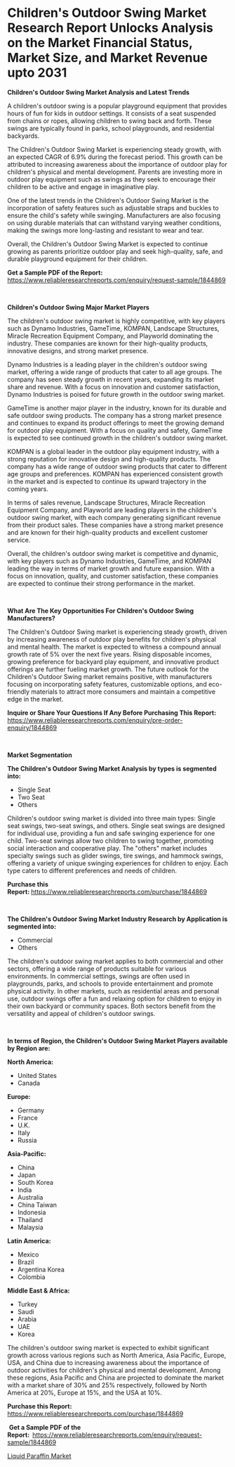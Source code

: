 <p><h1>Children's Outdoor Swing Market Research Report Unlocks Analysis on the Market Financial Status, Market Size, and Market Revenue upto 2031</h1></p><p><strong>Children's Outdoor Swing Market Analysis and Latest Trends</strong></p>
<p><p>A children's outdoor swing is a popular playground equipment that provides hours of fun for kids in outdoor settings. It consists of a seat suspended from chains or ropes, allowing children to swing back and forth. These swings are typically found in parks, school playgrounds, and residential backyards.</p><p>The Children's Outdoor Swing Market is experiencing steady growth, with an expected CAGR of 6.9% during the forecast period. This growth can be attributed to increasing awareness about the importance of outdoor play for children's physical and mental development. Parents are investing more in outdoor play equipment such as swings as they seek to encourage their children to be active and engage in imaginative play.</p><p>One of the latest trends in the Children's Outdoor Swing Market is the incorporation of safety features such as adjustable straps and buckles to ensure the child's safety while swinging. Manufacturers are also focusing on using durable materials that can withstand varying weather conditions, making the swings more long-lasting and resistant to wear and tear.</p><p>Overall, the Children's Outdoor Swing Market is expected to continue growing as parents prioritize outdoor play and seek high-quality, safe, and durable playground equipment for their children.</p></p>
<p><strong>Get a Sample PDF of the Report:&nbsp;</strong> <a href="https://www.reliableresearchreports.com/enquiry/request-sample/1844869">https://www.reliableresearchreports.com/enquiry/request-sample/1844869</a></p>
<p>&nbsp;</p>
<p><strong>Children's Outdoor Swing Major Market Players</strong></p>
<p><p>The children's outdoor swing market is highly competitive, with key players such as Dynamo Industries, GameTime, KOMPAN, Landscape Structures, Miracle Recreation Equipment Company, and Playworld dominating the industry. These companies are known for their high-quality products, innovative designs, and strong market presence.</p><p>Dynamo Industries is a leading player in the children's outdoor swing market, offering a wide range of products that cater to all age groups. The company has seen steady growth in recent years, expanding its market share and revenue. With a focus on innovation and customer satisfaction, Dynamo Industries is poised for future growth in the outdoor swing market.</p><p>GameTime is another major player in the industry, known for its durable and safe outdoor swing products. The company has a strong market presence and continues to expand its product offerings to meet the growing demand for outdoor play equipment. With a focus on quality and safety, GameTime is expected to see continued growth in the children's outdoor swing market.</p><p>KOMPAN is a global leader in the outdoor play equipment industry, with a strong reputation for innovative design and high-quality products. The company has a wide range of outdoor swing products that cater to different age groups and preferences. KOMPAN has experienced consistent growth in the market and is expected to continue its upward trajectory in the coming years.</p><p>In terms of sales revenue, Landscape Structures, Miracle Recreation Equipment Company, and Playworld are leading players in the children's outdoor swing market, with each company generating significant revenue from their product sales. These companies have a strong market presence and are known for their high-quality products and excellent customer service.</p><p>Overall, the children's outdoor swing market is competitive and dynamic, with key players such as Dynamo Industries, GameTime, and KOMPAN leading the way in terms of market growth and future expansion. With a focus on innovation, quality, and customer satisfaction, these companies are expected to continue their strong performance in the market.</p></p>
<p>&nbsp;</p>
<p><strong>What Are The Key Opportunities For Children's Outdoor Swing Manufacturers?</strong></p>
<p><p>The Children's Outdoor Swing market is experiencing steady growth, driven by increasing awareness of outdoor play benefits for children's physical and mental health. The market is expected to witness a compound annual growth rate of 5% over the next five years. Rising disposable incomes, growing preference for backyard play equipment, and innovative product offerings are further fueling market growth. The future outlook for the Children's Outdoor Swing market remains positive, with manufacturers focusing on incorporating safety features, customizable options, and eco-friendly materials to attract more consumers and maintain a competitive edge in the market.</p></p>
<p><strong>Inquire or Share Your Questions If Any Before Purchasing This Report:</strong> <a href="https://www.reliableresearchreports.com/enquiry/pre-order-enquiry/1844869">https://www.reliableresearchreports.com/enquiry/pre-order-enquiry/1844869</a></p>
<p>&nbsp;</p>
<p><strong>Market Segmentation</strong></p>
<p><strong>The Children's Outdoor Swing Market Analysis by types is segmented into:</strong></p>
<p><ul><li>Single Seat</li><li>Two Seat</li><li>Others</li></ul></p>
<p><p>Children's outdoor swing market is divided into three main types: Single seat swings, two-seat swings, and others. Single seat swings are designed for individual use, providing a fun and safe swinging experience for one child. Two-seat swings allow two children to swing together, promoting social interaction and cooperative play. The "others" market includes specialty swings such as glider swings, tire swings, and hammock swings, offering a variety of unique swinging experiences for children to enjoy. Each type caters to different preferences and needs of children.</p></p>
<p><strong>Purchase this Report:&nbsp;</strong><a href="https://www.reliableresearchreports.com/purchase/1844869">https://www.reliableresearchreports.com/purchase/1844869</a></p>
<p>&nbsp;</p>
<p><strong>The Children's Outdoor Swing Market Industry Research by Application is segmented into:</strong></p>
<p><ul><li>Commercial</li><li>Others</li></ul></p>
<p><p>The children's outdoor swing market applies to both commercial and other sectors, offering a wide range of products suitable for various environments. In commercial settings, swings are often used in playgrounds, parks, and schools to provide entertainment and promote physical activity. In other markets, such as residential areas and personal use, outdoor swings offer a fun and relaxing option for children to enjoy in their own backyard or community spaces. Both sectors benefit from the versatility and appeal of children's outdoor swings.</p></p>
<p>&nbsp;</p>
<p><strong>In terms of Region, the Children's Outdoor Swing Market Players available by Region are:</strong></p>
<p>
    <p> <strong> North America: </strong>
        <ul>
            <li>United States</li>
            <li>Canada</li>
        </ul>
        </p> 
    <p> <strong> Europe: </strong>
        <ul>
            <li>Germany</li>
            <li>France</li>
            <li>U.K.</li>
            <li>Italy</li>
            <li>Russia</li>
        </ul>
        </p> 
    <p> <strong> Asia-Pacific: </strong>
        <ul>
            <li>China</li>
            <li>Japan</li>
            <li>South Korea</li>
            <li>India</li>
            <li>Australia</li>
            <li>China Taiwan</li>
            <li>Indonesia</li>
            <li>Thailand</li>
            <li>Malaysia</li>
        </ul>
        </p> 
    <p> <strong> Latin America: </strong>
        <ul>
            <li>Mexico</li>
            <li>Brazil</li>
            <li>Argentina Korea</li>
            <li>Colombia</li>
        </ul>
        </p> 
    <p> <strong> Middle East & Africa: </strong>
        <ul>
            <li>Turkey</li>
            <li>Saudi</li>
            <li>Arabia</li>
            <li>UAE</li>
            <li>Korea</li>
        </ul>
    </p>
    </p>
<p><p>The children's outdoor swing market is expected to exhibit significant growth across various regions such as North America, Asia Pacific, Europe, USA, and China due to increasing awareness about the importance of outdoor activities for children's physical and mental development. Among these regions, Asia Pacific and China are projected to dominate the market with a market share of 30% and 25% respectively, followed by North America at 20%, Europe at 15%, and the USA at 10%.</p></p>
<p><strong>Purchase this Report: </strong><a href="https://www.reliableresearchreports.com/purchase/1844869">https://www.reliableresearchreports.com/purchase/1844869</a></p>
<p>&nbsp;<strong>Get a Sample PDF of the Report:&nbsp;&nbsp;</strong><a href="https://www.reliableresearchreports.com/enquiry/request-sample/1844869">https://www.reliableresearchreports.com/enquiry/request-sample/1844869</a></p>
<p><strong></strong></p>
<p><p><a href="https://adventurous-uranium-ef9.notion.site/Global-Liquid-Paraffin-Market-Size-and-Market-Trends-Insights-and-Projections-from-2024-to-2031-fde6c61ea8ff4d5499a03364928e1773">Liquid Paraffin Market</a></p></p>